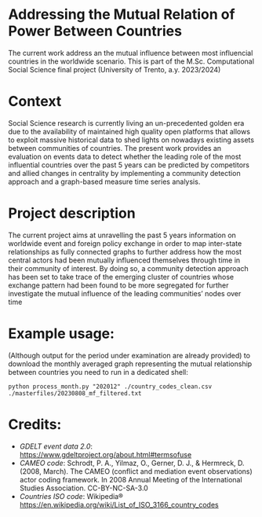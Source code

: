 # Addressing the Mutual Relation of Power Between Countries

The current work address an the mutual influence between most influencial countries in the worldwide scenario. This is part of the M.Sc. Computational Social Science final project (University of Trento, a.y. 2023/2024) 

# Context
Social Science research is currently living an un-precedented golden era due to the availability of maintained high quality open platforms that allows to exploit massive historical data to shed lights on nowadays existing assets between communities of countries. The present work provides an evaluation on events data to detect whether the leading role of the most influential countries over the past 5 years can be predicted by competitors and allied changes in centrality by implementing a community detection approach and a graph-based measure time
series analysis.

# Project description
The current project aims at unravelling the past 5 years information on worldwide event and foreign policy exchange in order to map inter-state relationships as fully connected graphs to further address how the most central actors had been mutually influenced themselves through time in their community of interest. By doing so, a community detection approach has been set to take trace of the emerging cluster of countries whose exchange pattern had been found to be more segregated for further investigate the mutual influence of the leading communities’ nodes over time

# Example usage:
(Although output for the period under examination are already provided) to download the monthly averaged graph representing the mutual relationship between countries you need to run in a dedicated shell:

```{bash}
python process_month.py "202012" ./country_codes_clean.csv ./masterfiles/20230808_mf_filtered.txt
```

# Credits:
- *GDELT event data 2.0*: https://www.gdeltproject.org/about.html#termsofuse
- *CAMEO code*: Schrodt, P. A., Yilmaz, O., Gerner, D. J., & Hermreck, D. (2008, March). The CAMEO (conflict and mediation event observations) actor coding framework. In 2008 Annual Meeting of the International Studies Association. CC-BY-NC-SA-3.0
- *Countries ISO code*: Wikipedia® https://en.wikipedia.org/wiki/List_of_ISO_3166_country_codes
